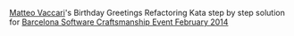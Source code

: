 [Matteo Vaccari](http://matteo.vaccari.name/blog/)'s Birthday Greetings Refactoring Kata step by step solution for [Barcelona Software Craftsmanship Event February 2014](http://www.meetup.com/Barcelona-Software-Craftsmanship/events/161798152/)
